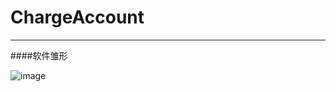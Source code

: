 # ChargeAccount
----------------
####软件雏形

 ![image](https://github.com/wenmagi/ChargeAccount/tree/master/app/src/main/res/raw/charge_account.png)
